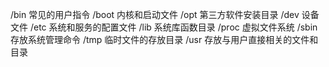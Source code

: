 /bin    常见的用户指令
/boot 	内核和启动文件
/opt	第三方软件安装目录
/dev 	设备文件
/etc 	系统和服务的配置文件
/lib 	系统库函数目录
/proc	虚拟文件系统
/sbin 	存放系统管理命令
/tmp	临时文件的存放目录
/usr 	存放与用户直接相关的文件和目录

